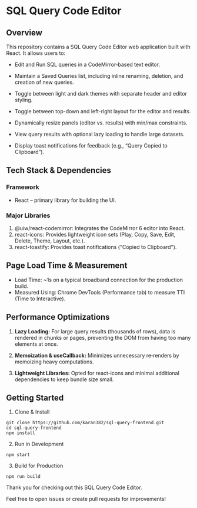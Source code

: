 # SQL Query Code Editor

## Overview
This repository contains a SQL Query Code Editor web application built with React. It allows users to:

* Edit and Run SQL queries in a CodeMirror‐based text editor.

* Maintain a Saved Queries list, including inline renaming, deletion, and creation of new queries.

* Toggle between light and dark themes with separate header and editor styling.

* Toggle between top-down and left-right layout for the editor and results.

* Dynamically resize panels (editor vs. results) with min/max constraints.

* View query results with optional lazy loading to handle large datasets.

* Display toast notifications for feedback (e.g., “Query Copied to Clipboard”).

## Tech Stack & Dependencies
### Framework
* React – primary library for building the UI.

### Major Libraries
1. @uiw/react-codemirror: Integrates the CodeMirror 6 editor into React.
2. react-icons: Provides lightweight icon sets (Play, Copy, Save, Edit, Delete, Theme, Layout, etc.).
3. react-toastify: Provides toast notifications ("Copied to Clipboard").

## Page Load Time & Measurement
* Load Time: ~1s on a typical broadband connection for the production build.
* Measured Using: Chrome DevTools (Performance tab) to measure TTI (Time to Interactive).

## Performance Optimizations
1. **Lazy Loading:** For large query results (thousands of rows), data is rendered in chunks or pages, preventing the DOM from having too many elements at once.
   
2. **Memoization & useCallback:** Minimizes unnecessary re‐renders by memoizing heavy computations.

3. **Lightweight Libraries:** Opted for react-icons and minimal additional dependencies to keep bundle size small.

## Getting Started
1. Clone & Install
```
git clone https://github.com/karan382/sql-query-frontend.git
cd sql-query-frontend
npm install
```

2. Run in Development
```
npm start
```

3. Build for Production
```
npm run build
```

Thank you for checking out this SQL Query Code Editor.

Feel free to open issues or create pull requests for improvements!
